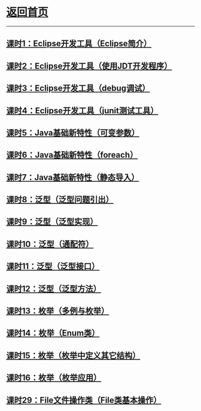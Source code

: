 # [返回首页](https://wuchengcheng110120.github.io)
---------------

## [课时1：Eclipse开发工具（Eclipse简介）](course01)
## [课时2：Eclipse开发工具（使用JDT开发程序）](course02)
## [课时3：Eclipse开发工具（debug调试）](course03)
## [课时4：Eclipse开发工具（junit测试工具）](course04)
## [课时5：Java基础新特性（可变参数）](course05)
## [课时6：Java基础新特性（foreach）](course06)
## [课时7：Java基础新特性（静态导入）](course07)
## [课时8：泛型（泛型问题引出）](course08)
## [课时9：泛型（泛型实现）](course09)
## [课时10：泛型（通配符）](course10)
## [课时11：泛型（泛型接口）](course11)
## [课时12：泛型（泛型方法）](course12)
## [课时13：枚举（多例与枚举）](course13)
## [课时14：枚举（Enum类）](course14)
## [课时15：枚举（枚举中定义其它结构）](course15)
## [课时16：枚举（枚举应用）](course16)


## [课时29：File文件操作类（File类基本操作）](course68)
